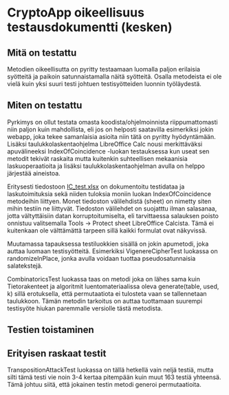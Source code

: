 # CryptoApp oikeellisuus testausdokumentti (kesken)

## Mitä on testattu

Metodien oikeellisutta on pyritty testaamaan luomalla paljon erilaisia syötteitä ja paikoin satunnaistamalla näitä syötteitä. Osalla metodeista ei ole vielä kuin yksi suuri testi johtuen testisyötteiden luonnin työläydestä.

## Miten on testattu

Pyrkimys on ollut testata omasta koodista/ohjelmoinnista riippumattomasti niin paljon kuin mahdollista, eli jos on helposti saatavilla esimerkiksi jokin webapp, joka tekee samanlaisia asioita niin tätä on pyritty hyödyntämään. Lisäksi taulukkolaskentaohjelma LibreOffice Calc nousi merkittäväksi apuvälineeksi IndexOfCoincidence -luokan testauksessa kun useat sen metodit tekivät raskaita mutta kuitenkin suhteellisen mekaanisia laskuoperaatioita ja lisäksi taulukkolaskentaohjelman avulla on helppo järjestää aineistoa.

Eritysesti tiedostoon [IC_test.xlsx](https://github.com/Jsos17/Classic-crypto/blob/master/documentation/IC_test.xlsx) on dokumentoitu testidataa ja laskutoimituksia sekä niiden tuloksia moniin luokan IndexOfCoincidence metodeihin liittyen. Monet tiedoston välilehdistä (sheet) on nimetty siten mihin testiin ne liittyvät. Tiedoston välilehdet on suojatttu ilman salasanaa, jotta vältyttäisiin datan korruptoitumiselta, eli tarvittaessa salauksen poisto onnistuu valitsemalla Tools -> Protect sheet LibreOffice Calcista. Tämä ei kuitenkaan ole välttämättä tarpeen sillä kaikki formulat ovat näkyvissä.

Muutamassa tapauksessa testiluokkien sisällä on jokin apumetodi, joka auttaa luomaan testisyötteitä. Esimerkiksi VigenereCipherTest luokassa on randomizeInPlace, jonka avulla voidaan tuottaa pseudosatunnaisia salatekstejä.

CombinatoricsTest luokassa taas on metodi joka on lähes sama kuin Tietorakenteet ja algoritmit luentomateriaalissa oleva generate(table, used, k) sillä erotuksella, että permutaatiota ei tulosteta vaan se tallennetaan taulukkoon. Tämän metodin tarkoitus on auttaa tuottamaan suurempi testisyöte hiukan paremmalle versiolle tästä metodista. 
 
## Testien toistaminen


## Erityisen raskaat testit

TranspositionAttackTest luokassa on tällä hetkellä vain neljä testiä, mutta silti tämä testi vie noin 3-4 kertaa pitempään kuin muut 163 testiä yhteensä. Tämä johtuu siitä, että jokainen testin metodi generoi permutaatioita.
